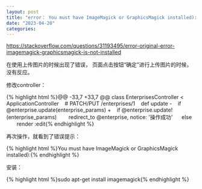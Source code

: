 ```yaml
---
layout: post
title: "error： You must have ImageMagick or GraphicsMagick installed):"
date: "2023-04-20"
categories: 
---
```

<p><a href="https://stackoverflow.com/questions/31193495/error-original-error-imagemagick-graphicsmagick-is-not-installed">https://stackoverflow.com/questions/31193495/error-original-error-imagemagick-graphicsmagick-is-not-installed</a></p>
<p>在使用上传图片的时候出现了错误， 页面点击按钮&ldquo;确定&rdquo;进行上传图片的时候，没有反应。</p>
<p>修改controller：</p>
{% highlight html %}@@ -33,7 +33,7 @@ class EnterprisesController &lt; ApplicationController
&nbsp;&nbsp; # PATCH/PUT /enterprises/1
&nbsp;&nbsp; def update
-&nbsp;&nbsp;&nbsp; if @enterprise.update(enterprise_params)
+&nbsp;&nbsp;&nbsp; if @enterprise.update!(enterprise_params)
&nbsp;&nbsp;&nbsp;&nbsp;&nbsp;&nbsp; redirect_to @enterprise, notice: &#39;操作成功&#39;
&nbsp;&nbsp;&nbsp;&nbsp; else
&nbsp;&nbsp;&nbsp;&nbsp;&nbsp;&nbsp; render :edit{% endhighlight %}
<p>再次操作，就看到了错误提示：</p>
{% highlight html %}You must have ImageMagick or GraphicsMagick installed):{% endhighlight %}
<p>安装：</p>
{% highlight html %}sudo apt-get install imagemagick{% endhighlight %}
